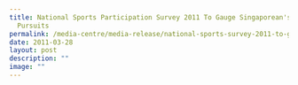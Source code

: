 ```yaml
---
title: National Sports Participation Survey 2011 To Gauge Singaporean's Sporting
  Pursuits
permalink: /media-centre/media-release/national-sports-survey-2011-to-gauge-sporeans-sporting-pursuits/
date: 2011-03-28
layout: post
description: ""
image: ""
---
```

